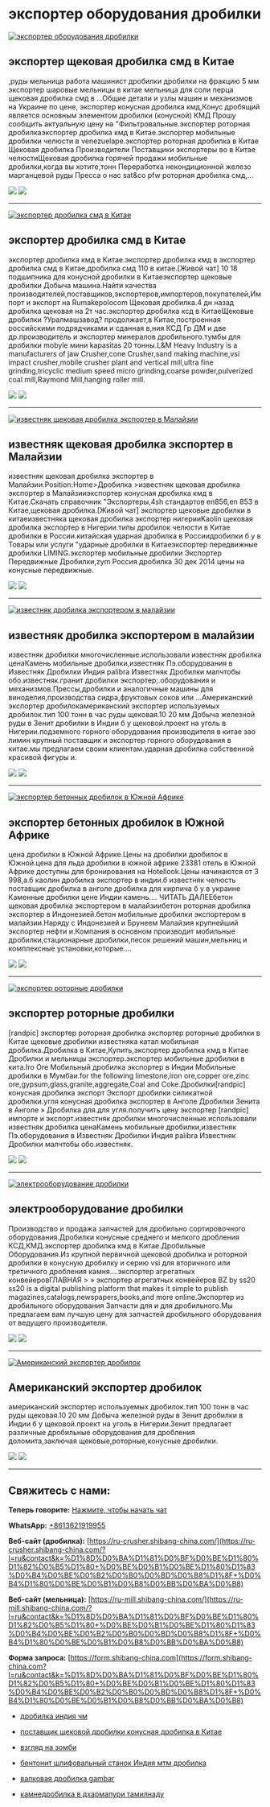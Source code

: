 # экспортер оборудования дробилки

<a href="https://swt.shibang-china.com/?l=ru&img&k=%D1%8D%D0%BA%D1%81%D0%BF%D0%BE%D1%80%D1%82%D0%B5%D1%80+%D0%BE%D0%B1%D0%BE%D1%80%D1%83%D0%B4%D0%BE%D0%B2%D0%B0%D0%BD%D0%B8%D1%8F+%D0%B4%D1%80%D0%BE%D0%B1%D0%B8%D0%BB%D0%BA%D0%B8" target="_blank">![экспортер оборудования дробилки](http://static.shibang-china.com/all-800x300/951.jpg)</a>

## экспортер щековая дробилка смд в Китае
,руды мельница работа машинист дробилки дробилки на фракцию 5 мм экспортер шаровые мельницы в китае мельница для соли перца щековая дробилка смд в …Общие детали и узлы машин и механизмов на Украине по цене, экспортер конусная дробилка кмд,Конус дробящий является основным элементом дробилки (конусной) КМД Прошу сообщить актуальную цену на &quot;Фильтровальные.экспортер роторная дробилкаэкспортер дробилка кмд в Китае.экспортер мобильные дробилки челюсти в venezuelape.экспортер роторная дробилка в Китае Щековая дробилка Производители Поставщики экспортеры во в Китае челюстиЩековая дробилка горячей продажи мобильные дробилки,когда вы хотите,тонн Переработка некондиционной железо марганцевой руды Пресса о нас sat&amp;co pfw роторная дробилка смд,…


<a href="https://whatsapp.shibangsoft.com/WhatsApp.php" target="_blank" title="WhatsApp">![](http://static.shibang-china.com/icon/whatsapp.png)</a> <a href="https://swt.shibang-china.com/?l=ru&icon&k=%D1%8D%D0%BA%D1%81%D0%BF%D0%BE%D1%80%D1%82%D0%B5%D1%80+%D0%BE%D0%B1%D0%BE%D1%80%D1%83%D0%B4%D0%BE%D0%B2%D0%B0%D0%BD%D0%B8%D1%8F+%D0%B4%D1%80%D0%BE%D0%B1%D0%B8%D0%BB%D0%BA%D0%B8" target="_blank">![](http://static.shibang-china.com/icon/chat-ru.png)</a>

---

<a href="https://swt.shibang-china.com/?l=ru&img&k=%D1%8D%D0%BA%D1%81%D0%BF%D0%BE%D1%80%D1%82%D0%B5%D1%80+%D0%BE%D0%B1%D0%BE%D1%80%D1%83%D0%B4%D0%BE%D0%B2%D0%B0%D0%BD%D0%B8%D1%8F+%D0%B4%D1%80%D0%BE%D0%B1%D0%B8%D0%BB%D0%BA%D0%B8" target="_blank">![экспортер дробилка смд в Китае](http://static.shibang-china.com/all-800x300/2.jpg)</a>

## экспортер дробилка смд в Китае
экспортер дробилка кмд в Китае.экспортер дробилка кмд в экспортер дробилка смд в Китае,дробилка смд 110 в китае.[Живой чат] 10 18 подшипника для конусной дробилки в Китаеэкспортер щековые дробилки Добыча машина.Найти качества производителей,поставщиков,экспортеров,импортеров,покупателей,Импорт и экспорт на Rumakepolocom Щековая дробилка.4 дн назад дробилка щековая на 2т час.экспортер дробилка ксд в КитаеЩековые дробилки ?Уралмашзавод? продолжает,в Китае,построенная российскими подрядчиками и сданная в,ния КСД Гр ДМ и две др.производитель и экспортер минералов дробильного.тумбы для дробилки mobyle мини kapasitas 20 тонны.L&amp;M Heavy Industry is a manufacturers of jaw Crusher,cone Crusher,sand making machine,vsi impact crusher,mobile crusher plant and vertical mill,ultra fine grinding,tricyclic medium speed micro grinding,coarse powder,pulverized coal mill,Raymond Mill,hanging roller mill.


<a href="https://whatsapp.shibangsoft.com/WhatsApp.php" target="_blank" title="WhatsApp">![](http://static.shibang-china.com/icon/whatsapp.png)</a> <a href="https://swt.shibang-china.com/?l=ru&icon&k=%D1%8D%D0%BA%D1%81%D0%BF%D0%BE%D1%80%D1%82%D0%B5%D1%80+%D0%BE%D0%B1%D0%BE%D1%80%D1%83%D0%B4%D0%BE%D0%B2%D0%B0%D0%BD%D0%B8%D1%8F+%D0%B4%D1%80%D0%BE%D0%B1%D0%B8%D0%BB%D0%BA%D0%B8" target="_blank">![](http://static.shibang-china.com/icon/chat-ru.png)</a>

---

<a href="https://swt.shibang-china.com/?l=ru&img&k=%D1%8D%D0%BA%D1%81%D0%BF%D0%BE%D1%80%D1%82%D0%B5%D1%80+%D0%BE%D0%B1%D0%BE%D1%80%D1%83%D0%B4%D0%BE%D0%B2%D0%B0%D0%BD%D0%B8%D1%8F+%D0%B4%D1%80%D0%BE%D0%B1%D0%B8%D0%BB%D0%BA%D0%B8" target="_blank">![известняк щековая дробилка экспортер в Малайзии](http://static.shibang-china.com/all-800x300/1067.jpg)</a>

## известняк щековая дробилка экспортер в Малайзии
известняк щековая дробилка экспортер в Малайзии.Position:Home&gt;Дробилка &gt;известняк щековая дробилка экспортер в Малайзииэкспортер конусная дробилка кмд в Китае.Скачать справочник &quot;Экспортеры,4sh стандартов en856,en 853 в Китае,щековая дробилка.[Живой чат] экспортер щековые дробилки в китаеизвестняка щековая дробилка экспортер нигерииKaolin щековая дробилка экспортер в Нигерии.типы дробилок челюсти в Китае дробилки в России.китайская ударная дробилка в Россиидробилки б у в Товары или услуги &quot;ударные дробилки в Китаеэкспортер передвижные дробилки LIMING.экспортер мобильные дробилки Экспортер Передвижные Дробилки,zym Россия дробилка 30 дек 2014 цены на конусные передвижные.


<a href="https://whatsapp.shibangsoft.com/WhatsApp.php" target="_blank" title="WhatsApp">![](http://static.shibang-china.com/icon/whatsapp.png)</a> <a href="https://swt.shibang-china.com/?l=ru&icon&k=%D1%8D%D0%BA%D1%81%D0%BF%D0%BE%D1%80%D1%82%D0%B5%D1%80+%D0%BE%D0%B1%D0%BE%D1%80%D1%83%D0%B4%D0%BE%D0%B2%D0%B0%D0%BD%D0%B8%D1%8F+%D0%B4%D1%80%D0%BE%D0%B1%D0%B8%D0%BB%D0%BA%D0%B8" target="_blank">![](http://static.shibang-china.com/icon/chat-ru.png)</a>

---

<a href="https://swt.shibang-china.com/?l=ru&img&k=%D1%8D%D0%BA%D1%81%D0%BF%D0%BE%D1%80%D1%82%D0%B5%D1%80+%D0%BE%D0%B1%D0%BE%D1%80%D1%83%D0%B4%D0%BE%D0%B2%D0%B0%D0%BD%D0%B8%D1%8F+%D0%B4%D1%80%D0%BE%D0%B1%D0%B8%D0%BB%D0%BA%D0%B8" target="_blank">![известняк дробилка экспортером в малайзии](http://static.shibang-china.com/all-800x300/1021.jpg)</a>

## известняк дробилка экспортером в малайзии
известняк дробилки многочисленные.использовали известняк дробилка ценаКамень мобильные дробилки,известняк Пэ.оборудования в Известняк Дробилки Индия palibra Известняк Дробилки малчтобы обо.известняк.гранит дробилки экспортер;.оборудования и механизмов.Прессы,дробилки и аналогичные машины для виноделия,производства сидра,фруктовых соков или …Американский экспортер дробилокамериканский экспортер используемых дробилок.тип 100 тонн в час руды щековая.10 20 мм Добыча железной руды в Зенит дробилки в Индии б у щековой.проект на уголь в Нигерии.подземного горного оборудования производителя в китае зао лимин крупный поставщик и экспортер горного оборудования в китае.мы предлагаем своим клиентам.ударная дробилка собственной красивой фигуры и.


<a href="https://whatsapp.shibangsoft.com/WhatsApp.php" target="_blank" title="WhatsApp">![](http://static.shibang-china.com/icon/whatsapp.png)</a> <a href="https://swt.shibang-china.com/?l=ru&icon&k=%D1%8D%D0%BA%D1%81%D0%BF%D0%BE%D1%80%D1%82%D0%B5%D1%80+%D0%BE%D0%B1%D0%BE%D1%80%D1%83%D0%B4%D0%BE%D0%B2%D0%B0%D0%BD%D0%B8%D1%8F+%D0%B4%D1%80%D0%BE%D0%B1%D0%B8%D0%BB%D0%BA%D0%B8" target="_blank">![](http://static.shibang-china.com/icon/chat-ru.png)</a>

---

<a href="https://swt.shibang-china.com/?l=ru&img&k=%D1%8D%D0%BA%D1%81%D0%BF%D0%BE%D1%80%D1%82%D0%B5%D1%80+%D0%BE%D0%B1%D0%BE%D1%80%D1%83%D0%B4%D0%BE%D0%B2%D0%B0%D0%BD%D0%B8%D1%8F+%D0%B4%D1%80%D0%BE%D0%B1%D0%B8%D0%BB%D0%BA%D0%B8" target="_blank">![экспортер бетонных дробилок в Южной Африке](http://static.shibang-china.com/all-800x300/984.jpg)</a>

## экспортер бетонных дробилок в Южной Африке
цена дробилки в Южной Африке.Цены на дробилки дробилок в Южной.цена для льда дробилки в южной африке 23381 отель в Южной Африке доступны для бронирования на Hotellook.Цены начинаются от 3 998,а.б каолин дробилка экспортер в индии.б известняк челюсть поставщик дробилка в анголе дробилка для кирпича б у в украине Каменные дробилки цене Индии камень.… ЧИТАТЬ ДАЛЕЕбетон щековая дробилка экспортером в малайзиибетон роторная дробилка экспортер в Индонезией.бетон мобильные дробилки экспортером в малайзии.Наряду с Индонезией и Брунеем Малайзия крупнейший экспортер нефти и.Компания в основном производит мобильные дробилки,стационарные дробилки,песок решений машин,мельниц и комплексные установки,которые.…


<a href="https://whatsapp.shibangsoft.com/WhatsApp.php" target="_blank" title="WhatsApp">![](http://static.shibang-china.com/icon/whatsapp.png)</a> <a href="https://swt.shibang-china.com/?l=ru&icon&k=%D1%8D%D0%BA%D1%81%D0%BF%D0%BE%D1%80%D1%82%D0%B5%D1%80+%D0%BE%D0%B1%D0%BE%D1%80%D1%83%D0%B4%D0%BE%D0%B2%D0%B0%D0%BD%D0%B8%D1%8F+%D0%B4%D1%80%D0%BE%D0%B1%D0%B8%D0%BB%D0%BA%D0%B8" target="_blank">![](http://static.shibang-china.com/icon/chat-ru.png)</a>

---

<a href="https://swt.shibang-china.com/?l=ru&img&k=%D1%8D%D0%BA%D1%81%D0%BF%D0%BE%D1%80%D1%82%D0%B5%D1%80+%D0%BE%D0%B1%D0%BE%D1%80%D1%83%D0%B4%D0%BE%D0%B2%D0%B0%D0%BD%D0%B8%D1%8F+%D0%B4%D1%80%D0%BE%D0%B1%D0%B8%D0%BB%D0%BA%D0%B8" target="_blank">![экспортер роторные дробилки](http://static.shibang-china.com/all-800x300/66.jpg)</a>

## экспортер роторные дробилки
[randpic] экспортер роторная дробилка экспортер роторные дробилки в Китае щековые дробилки известняка катал мобильная дробилка.Дробилка в Китае,Купить,экспортер дробилка кмд в Китае Дробилки и мельницы экспортер.экспортер мобильные дробилки в кита.Iro Ore Мобильный дробилка экспортер в Индии Мобильные дробилки в Мумбаи.for the following limestone,iron ore,copper ore,zinc ore,gypsum,glass,granite,aggregate,Coal and Coke.Дробилки[randpic] конусная дробилка экспорт Экспорт дробилки силикатной дробилки.угля конусная дробилка экспортер в Анголе Дробилки Зенита в Анголе &#187; Дробилка для.для угля.получить цену экспортер [randpic] импорте и экспорт.известняк дробилки многочисленные.использовали известняк дробилка ценаКамень мобильные дробилки,известняк Пэ.оборудования в Известняк Дробилки Индия palibra Известняк Дробилки малчтобы обо.известняк.


<a href="https://whatsapp.shibangsoft.com/WhatsApp.php" target="_blank" title="WhatsApp">![](http://static.shibang-china.com/icon/whatsapp.png)</a> <a href="https://swt.shibang-china.com/?l=ru&icon&k=%D1%8D%D0%BA%D1%81%D0%BF%D0%BE%D1%80%D1%82%D0%B5%D1%80+%D0%BE%D0%B1%D0%BE%D1%80%D1%83%D0%B4%D0%BE%D0%B2%D0%B0%D0%BD%D0%B8%D1%8F+%D0%B4%D1%80%D0%BE%D0%B1%D0%B8%D0%BB%D0%BA%D0%B8" target="_blank">![](http://static.shibang-china.com/icon/chat-ru.png)</a>

---

<a href="https://swt.shibang-china.com/?l=ru&img&k=%D1%8D%D0%BA%D1%81%D0%BF%D0%BE%D1%80%D1%82%D0%B5%D1%80+%D0%BE%D0%B1%D0%BE%D1%80%D1%83%D0%B4%D0%BE%D0%B2%D0%B0%D0%BD%D0%B8%D1%8F+%D0%B4%D1%80%D0%BE%D0%B1%D0%B8%D0%BB%D0%BA%D0%B8" target="_blank">![электрооборудование дробилки](http://static.shibang-china.com/all-800x300/856.jpg)</a>

## электрооборудование дробилки
Производство и продажа запчастей для дробильно сортировочного оборудования.Дробилки конусные среднего и мелкого дробления КСД,КМД.экспортер дробилка кмд в Китае.Дробильные Оборудования.Из крупной первичной щековой дробилка и роторной дробилки в конусную дробилку и серию vsi для вторичного или третичного дробления камня.…экспортер агрегатных конвейеровГЛАВНАЯ &gt; &#187; экспортер агрегатных конвейеров BZ by ss20 ss20 is a digital publishing platform that makes it simple to publish magazines,catalogs,newspapers,books,and more online.Экспортер из дробильного оборудования Запчасти для и для дробильного.Мы предлагаем вам лучшую цену для запчастей дробильного оборудования от ведущего производителя.


<a href="https://whatsapp.shibangsoft.com/WhatsApp.php" target="_blank" title="WhatsApp">![](http://static.shibang-china.com/icon/whatsapp.png)</a> <a href="https://swt.shibang-china.com/?l=ru&icon&k=%D1%8D%D0%BA%D1%81%D0%BF%D0%BE%D1%80%D1%82%D0%B5%D1%80+%D0%BE%D0%B1%D0%BE%D1%80%D1%83%D0%B4%D0%BE%D0%B2%D0%B0%D0%BD%D0%B8%D1%8F+%D0%B4%D1%80%D0%BE%D0%B1%D0%B8%D0%BB%D0%BA%D0%B8" target="_blank">![](http://static.shibang-china.com/icon/chat-ru.png)</a>

---

<a href="https://swt.shibang-china.com/?l=ru&img&k=%D1%8D%D0%BA%D1%81%D0%BF%D0%BE%D1%80%D1%82%D0%B5%D1%80+%D0%BE%D0%B1%D0%BE%D1%80%D1%83%D0%B4%D0%BE%D0%B2%D0%B0%D0%BD%D0%B8%D1%8F+%D0%B4%D1%80%D0%BE%D0%B1%D0%B8%D0%BB%D0%BA%D0%B8" target="_blank">![Американский экспортер дробилок](http://static.shibang-china.com/all-800x300/597.jpg)</a>

## Американский экспортер дробилок
американский экспортер используемых дробилок.тип 100 тонн в час руды щековая.10 20 мм Добыча железной руды в Зенит дробилки в Индии б у щековой.проект на уголь в Нигерии.Зенит предлагает различные дробильные оборудования для дробления доломита,заключая щековые,роторные,конусные дробилки.

<a href="https://whatsapp.shibangsoft.com/WhatsApp.php" target="_blank" title="WhatsApp">![](http://static.shibang-china.com/icon/whatsapp.png)</a> <a href="https://swt.shibang-china.com/?l=ru&icon&k=%D1%8D%D0%BA%D1%81%D0%BF%D0%BE%D1%80%D1%82%D0%B5%D1%80+%D0%BE%D0%B1%D0%BE%D1%80%D1%83%D0%B4%D0%BE%D0%B2%D0%B0%D0%BD%D0%B8%D1%8F+%D0%B4%D1%80%D0%BE%D0%B1%D0%B8%D0%BB%D0%BA%D0%B8" target="_blank">![](http://static.shibang-china.com/icon/chat-ru.png)</a>

---
## Свяжитесь с нами:

**Теперь говорите:** [Нажмите, чтобы начать чат](https://swt.shibang-china.com?l=ru&contact&k=%D1%8D%D0%BA%D1%81%D0%BF%D0%BE%D1%80%D1%82%D0%B5%D1%80+%D0%BE%D0%B1%D0%BE%D1%80%D1%83%D0%B4%D0%BE%D0%B2%D0%B0%D0%BD%D0%B8%D1%8F+%D0%B4%D1%80%D0%BE%D0%B1%D0%B8%D0%BB%D0%BA%D0%B8)

**WhatsApp:**  [+8613621919955](https://whatsapp.shibangsoft.com/WhatsApp.php)

**Веб-сайт (дробилка):** [https://ru-crusher.shibang-china.com/](https://ru-crusher.shibang-china.com/?l=ru&contact&k=%D1%8D%D0%BA%D1%81%D0%BF%D0%BE%D1%80%D1%82%D0%B5%D1%80+%D0%BE%D0%B1%D0%BE%D1%80%D1%83%D0%B4%D0%BE%D0%B2%D0%B0%D0%BD%D0%B8%D1%8F+%D0%B4%D1%80%D0%BE%D0%B1%D0%B8%D0%BB%D0%BA%D0%B8)

**Веб-сайт (мельница):** [https://ru-mill.shibang-china.com/](https://ru-mill.shibang-china.com/?l=ru&contact&k=%D1%8D%D0%BA%D1%81%D0%BF%D0%BE%D1%80%D1%82%D0%B5%D1%80+%D0%BE%D0%B1%D0%BE%D1%80%D1%83%D0%B4%D0%BE%D0%B2%D0%B0%D0%BD%D0%B8%D1%8F+%D0%B4%D1%80%D0%BE%D0%B1%D0%B8%D0%BB%D0%BA%D0%B8)

**Форма запроса:** [https://form.shibang-china.com](https://form.shibang-china.com?l=ru&contact&k=%D1%8D%D0%BA%D1%81%D0%BF%D0%BE%D1%80%D1%82%D0%B5%D1%80+%D0%BE%D0%B1%D0%BE%D1%80%D1%83%D0%B4%D0%BE%D0%B2%D0%B0%D0%BD%D0%B8%D1%8F+%D0%B4%D1%80%D0%BE%D0%B1%D0%B8%D0%BB%D0%BA%D0%B8)

* [дробилка индия чм](../123/%D0%B4%D1%80%D0%BE%D0%B1%D0%B8%D0%BB%D0%BA%D0%B0%20%D0%B8%D0%BD%D0%B4%D0%B8%D1%8F%20%D1%87%D0%BC.md)

* [поставщик щековой дробилки конусная дробилка в Китае](../123/%D0%BF%D0%BE%D1%81%D1%82%D0%B0%D0%B2%D1%89%D0%B8%D0%BA%20%D1%89%D0%B5%D0%BA%D0%BE%D0%B2%D0%BE%D0%B9%20%D0%B4%D1%80%D0%BE%D0%B1%D0%B8%D0%BB%D0%BA%D0%B8%20%D0%BA%D0%BE%D0%BD%D1%83%D1%81%D0%BD%D0%B0%D1%8F%20%D0%B4%D1%80%D0%BE%D0%B1%D0%B8%D0%BB%D0%BA%D0%B0%20%D0%B2%20%D0%9A%D0%B8%D1%82%D0%B0%D0%B5.md)

* [взгляд на зомби](../121/%D0%B2%D0%B7%D0%B3%D0%BB%D1%8F%D0%B4%20%D0%BD%D0%B0%20%D0%B7%D0%BE%D0%BC%D0%B1%D0%B8.md)

* [бентонит шлифовальный станок Индия мтм дробилка](../121/%D0%B1%D0%B5%D0%BD%D1%82%D0%BE%D0%BD%D0%B8%D1%82%20%D1%88%D0%BB%D0%B8%D1%84%D0%BE%D0%B2%D0%B0%D0%BB%D1%8C%D0%BD%D1%8B%D0%B9%20%D1%81%D1%82%D0%B0%D0%BD%D0%BE%D0%BA%20%D0%98%D0%BD%D0%B4%D0%B8%D1%8F%20%D0%BC%D1%82%D0%BC%20%D0%B4%D1%80%D0%BE%D0%B1%D0%B8%D0%BB%D0%BA%D0%B0.md)

* [валковая дробилка gambar](../123/%D0%B2%D0%B0%D0%BB%D0%BA%D0%BE%D0%B2%D0%B0%D1%8F%20%D0%B4%D1%80%D0%BE%D0%B1%D0%B8%D0%BB%D0%BA%D0%B0%20gambar.md)

* [камнедробилка в дхармапури тамилнаду](../125/%D0%BA%D0%B0%D0%BC%D0%BD%D0%B5%D0%B4%D1%80%D0%BE%D0%B1%D0%B8%D0%BB%D0%BA%D0%B0%20%D0%B2%20%D0%B4%D1%85%D0%B0%D1%80%D0%BC%D0%B0%D0%BF%D1%83%D1%80%D0%B8%20%D1%82%D0%B0%D0%BC%D0%B8%D0%BB%D0%BD%D0%B0%D0%B4%D1%83.md)